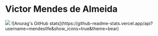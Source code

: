 # Victor Mendes de Almeida

<img src="https://cdn.hackernoon.com/images/f2px36fy.gif">
![Anurag's GitHub stats](https://github-readme-stats.vercel.app/api?username=mendeslife&show_icons=true&theme=bear)



